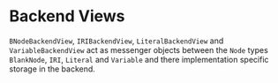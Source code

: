# Backend Views

`BNodeBackendView`, `IRIBackendView`, `LiteralBackendView` and `VariableBackendView` act as messenger objects between
the `Node` types `BlankNode`, `IRI`, `Literal` and `Variable` and there implementation specific storage in the backend. 